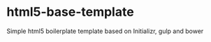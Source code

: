 html5-base-template
===================

Simple html5 boilerplate template based on Initializr, gulp and bower
